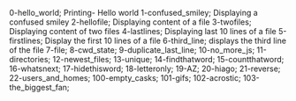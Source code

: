 0-hello_world; Printing- Hello world
1-confused_smiley; Displaying a confused smiley
2-hellofile; Displaying content of a file
3-twofiles; Displaying content of two files
4-lastlines; Displaying last 10 lines of a file
5-firstlines; Display the first 10 lines of a file
6-third_line; displays the third line of the file
7-file;
8-cwd_state;
9-duplicate_last_line;
10-no_more_js;
11-directories;
12-newest_files;
13-unique;
14-findthatword;
15-countthatword;
16-whatsnext;
17-hidethisword;
18-letteronly;
19-AZ;
20-hiago;
21-reverse;
22-users_and_homes;
100-empty_casks;
101-gifs;
102-acrostic;
103-the_biggest_fan; 
